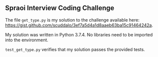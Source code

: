 ## Spraoi Interview Coding Challenge

The file `get_type.py` is my solution to the challenge available here: https://gist.github.com/scuddalo/3ef7a5d4a1d8aaeb63ba15c91464242a.  

My solution was written in Python 3.7.4.  No libraries need to be imported into the environment.


`test_get_type.py` verifies that my solution passes the provided tests.

